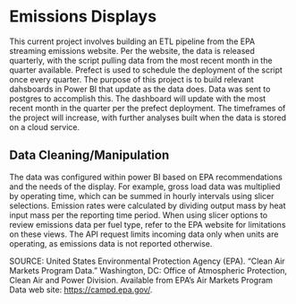 # Emissions Displays

This current project involves building an ETL pipeline from the EPA streaming emissions website. Per the website, the data is released quarterly, with the script pulling data from the most recent month in the quarter available.
Prefect is used to schedule the deployment of the script once every quarter. The purpose of this project is to build relevant dahsboards in Power BI that update as the data does. Data was sent to postgres to accomplish this.
The dashboard will update with the most recent month in the quarter per the prefect deployment. The timeframes of the project will increase, with further analyses built when the data is stored on a cloud service. 

## Data Cleaning/Manipulation

The data was configured within power BI based on EPA recommendations and the needs of the display. For example, gross load data was multiplied by operating time, which can be summed in hourly intervals using slicer selections. Emission rates were calculated by dividing output mass by heat input mass per the reporting time period. When using slicer options to review emissions data per fuel type, refer to the EPA website for limitations on these views. The API request limits incoming data only when units are operating, as emissions data is not reported otherwise.  


SOURCE: United States Environmental Protection Agency (EPA). “Clean Air Markets Program Data.” Washington, DC: Office of Atmospheric Protection, Clean Air and Power Division. Available from EPA’s Air Markets Program Data web site: https://campd.epa.gov/.
